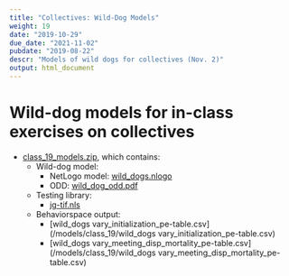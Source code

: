 ```yaml
---
title: "Collectives: Wild-Dog Models"
weight: 19
date: "2019-10-29"
due_date: "2021-11-02"
pubdate: "2019-08-22"
descr: "Models of wild dogs for collectives (Nov. 2)"
output: html_document
---
```

# Wild-dog models for in-class exercises on collectives

* [class_19_models.zip](/models/class_19/class_19_models.zip), which contains:
  * Wild-dog model: 
    * NetLogo model: [wild_dogs.nlogo](/models/class_19/wild_dogs.nlogo)
    * ODD:  [wild_dog_odd.pdf](/models/class_19/wild_dog_odd.pdf)
  * Testing library:
    * [jg-tif.nls](/models/class_19/jg-tif.nls)
  * Behaviorspace output:
    * [wild_dogs vary_initialization_pe-table.csv](/models/class_19/wild_dogs vary_initialization_pe-table.csv)
    * [wild_dogs vary_meeting_disp_mortality_pe-table.csv](/models/class_19/wild_dogs vary_meeting_disp_mortality_pe-table.csv)
